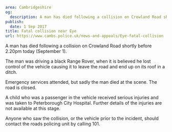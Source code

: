```yaml
area: Cambridgeshire
og:
  description: A man has died following a collision on Crowland Road shortly before 2.20pm today (September 1).
publish:
  date: 1 Sep 2017
title: Fatal collision near Eye
url: https://www.cambs.police.uk/news-and-appeals/Eye-fatal-collision
```

A man has died following a collision on Crowland Road shortly before 2.20pm today (September 1).

The man was driving a black Range Rover, when it is believed he lost control of the vehicle causing it to leave the road and end up on its roof in a ditch.

Emergency services attended, but sadly the man died at the scene. The road is closed.

A child who was a passenger in the vehicle received serious injuries and was taken to Peterborough City Hospital. Further details of the injuries are not available at this stage.

Anyone who saw the collision, or the vehicle prior to the incident, should contact the roads policing unit by calling 101.
